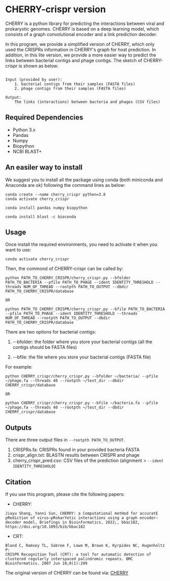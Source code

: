 # CHERRY-crispr version


CHERRY is a python library for predicting the interactions between viral and prokaryotic genomes. CHERRY is based on a deep learning model, which consists of a graph convolutional encoder and a link prediction decoder.


In this program, we provide a simplified version of CHERRY, which only used the CRISPRs information in CHERRY's graph for host prediction. In addition, in this lite version, we provide a more easier way to predict the links between bacterial contigs and phage contigs. The sketch of CHERRY-crispr is shown as below:


```

Input (provided by user):
    1. bacterial contigs from their samples (FASTA files)
    2. phage contigs from their samples (FASTA files)

Output:
    The links (interactions) between bacteria and phages (CSV files)
```


## Required Dependencies

* Python 3.x
* Pandas
* Numpy
* Biopython
* NCBI BLAST+

## An easiler way to install

We suggest you to install all the package using conda (both miniconda and Anaconda are ok) following the command lines as below:

```
conda create --name cherry_crispr python=3.8
conda activate cherry_crispr

conda install pandas numpy biopython

conda install blast -c bioconda
```

## Usage

Once install the required environments, you need to activate it when you want to use:

```
conda activate cherry_crispr
```

Then, the commond of CHERRY-crispr can be called by:


```
python PATH_TO_CHERRY_CRISPR/cherry_crispr.py --bfolder PATH_TO_BACTERIA --pfile PATH_TO_PHAGE --ident IDENTITY_THRESHOLD --threads NUM_OF_THREAD --rootpth PATH_TO_OUTPUT --dbdir PATH_TO_CHERRY_CRISPR/database

OR

python PATH_TO_CHERRY_CRISPR/cherry_crispr.py --bfile PATH_TO_BACTERIA --pfile PATH_TO_PHAGE --ident IDENTITY_THRESHOLD --threads NUM_OF_THREAD --rootpth PATH_TO_OUTPUT --dbdir PATH_TO_CHERRY_CRISPR/database

```

There are two options for bacterial contigs:

1. --bfolder: the folder where you store your bacterial contigs (all the contigs should be FASTA files)

2. --bfile: the file where you store your bacterial contigs (FASTA file)


For example:

```
python CHERRY_crispr/cherry_crispr.py --bfolder ~/bacteria/ --pfile ~/phage.fa --threads 40 --rootpth ~/test_dir --dbdir CHERRY_crispr/database

OR

python CHERRY_crispr/cherry_crispr.py --bfile ~/bacteria.fa --pfile ~/phage.fa --threads 40 --rootpth ~/test_dir --dbdir CHERRY_crispr/database

```

## Outputs

There are three output files in `--rootpth PATH_TO_OUTPUT`.

1. CRISPRs.fa: CRISPRs found in your provided bacteria FASTA
2. crispr_align.txt: BLASTN results between CRISPR and phage
3. cherry_crispr_pred.csv: CSV files of the prediction (alignment > `--ident IDENTITY_THRESHOLD`)



## Citation
If you use this program, please cite the following papers:

* CHERRY:
```
Jiayu Shang, Yanni Sun, CHERRY: a Computational metHod for accuratE pRediction of virus–pRokarYotic interactions using a graph encoder–decoder model, Briefings in Bioinformatics, 2022;, bbac182, https://doi.org/10.1093/bib/bbac182
```

* CRT:
```
Bland C, Ramsey TL, Sabree F, Lowe M, Brown K, Kyrpides NC, Hugenholtz P:
CRISPR Recognition Tool (CRT): a tool for automatic detection of clustered regularly interspaced palindromic repeats. BMC Bioinformatics. 2007 Jun 18;8(1):209
```

The original version of CHERRY can be found via: [CHERRY](https://github.com/KennthShang/CHERRY)

